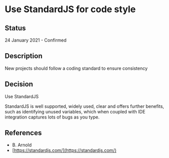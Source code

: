 # Use StandardJS for code style

## Status

24 January 2021 - Confirmed

## Description

New projects should follow a coding standard to ensure consistency

## Decision

Use StandardJS

StandardJS is well supported, widely used, clear and offers further benefits, such as identifying unused variables, which when coupled with IDE integration captures lots of bugs as you type.

## References

  * B. Arnold
  * [https://standardjs.com/](https://standardjs.com/)
